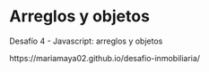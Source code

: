 # Arreglos y objetos
<p>Desafío 4 - Javascript: arreglos y objetos </p>
<p>https://mariamaya02.github.io/desafio-inmobiliaria/</p>
